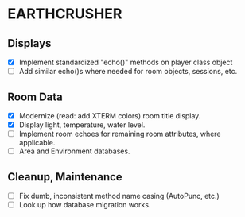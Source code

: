 # EARTHCRUSHER

## Displays
-[x] Implement standardized "echo()" methods on player class object
-[ ] Add similar echo()s where needed for room objects, sessions, etc.

## Room Data
-[x] Modernize (read: add XTERM colors) room title display.
-[x] Display light, temperature, water level.
-[ ] Implement room echoes for remaining room attributes, where applicable.
-[ ] Area and Environment databases.

## Cleanup, Maintenance
-[ ] Fix dumb, inconsistent method name casing (AutoPunc, etc.)
-[ ] Look up how database migration works.